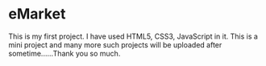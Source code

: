 # eMarket
This is my first project. I have used HTML5, CSS3, JavaScript in it. This is a mini project and many more such projects will be uploaded after sometime......Thank you so much. 
